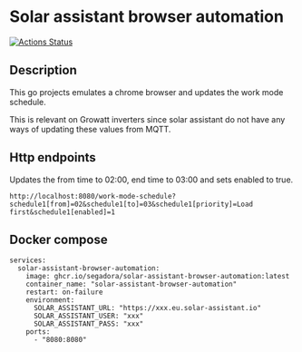 # Solar assistant browser automation

[![Actions Status](https://github.com/segadora/solar-assistant-browser-automation/workflows/CI/badge.svg)](https://github.com/segadora/solar-assistant-browser-automation/actions?query=workflow%3ACI)

## Description

This go projects emulates a chrome browser and updates the work mode schedule.

This is relevant on Growatt inverters since solar assistant do not have any ways of updating these values from MQTT.

## Http endpoints

Updates the from time to 02:00, end time to 03:00 and sets enabled to true.

```
http://localhost:8080/work-mode-schedule?schedule1[from]=02&schedule1[to]=03&schedule1[priority]=Load first&schedule1[enabled]=1
```

## Docker compose

```
services:
  solar-assistant-browser-automation:
    image: ghcr.io/segadora/solar-assistant-browser-automation:latest
    container_name: "solar-assistant-browser-automation"
    restart: on-failure
    environment:
      SOLAR_ASSISTANT_URL: "https://xxx.eu.solar-assistant.io"
      SOLAR_ASSISTANT_USER: "xxx"
      SOLAR_ASSISTANT_PASS: "xxx"
    ports:
      - "8080:8080"
```
